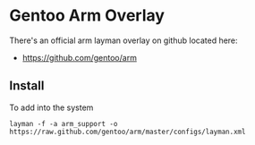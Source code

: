 # Gentoo Arm Overlay

There's an official arm layman overlay on github located here:

  * <https://github.com/gentoo/arm>

## Install

To add into the system
```
layman -f -a arm_support -o https://raw.github.com/gentoo/arm/master/configs/layman.xml
```
